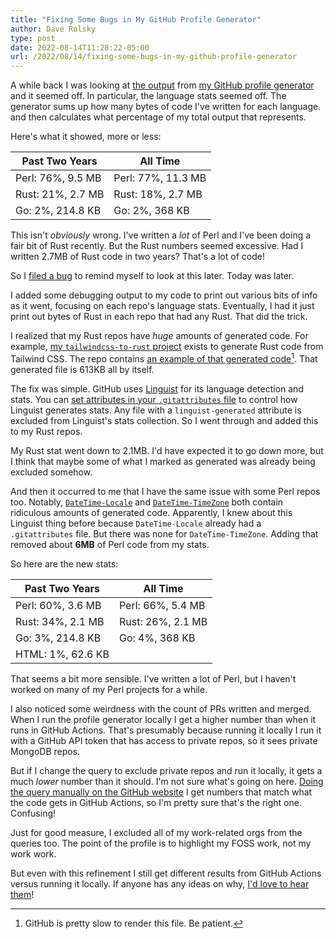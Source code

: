 ```yaml
---
title: "Fixing Some Bugs in My GitHub Profile Generator"
author: Dave Rolsky
type: post
date: 2022-08-14T11:28:22-05:00
url: /2022/08/14/fixing-some-bugs-in-my-github-profile-generator
---
```


A while back I was looking at [the output](https://github.com/autarch) from
[my GitHub profile generator](https://github.com/autarch/autarch) and it
seemed off. In particular, the language stats seemed off. The generator sums
up how many bytes of code I've written for each language. and then calculates
what percentage of my total output that represents.

Here's what it showed, more or less:

| Past Two Years    | All Time           |
| ----------------- | ------------------ |
| Perl: 76%, 9.5 MB | Perl: 77%, 11.3 MB |
| Rust: 21%, 2.7 MB | Rust: 18%, 2.7 MB  |
| Go: 2%, 214.8 KB  | Go: 2%, 368 KB     |

This isn't _obviously_ wrong. I've written a _lot_ of Perl and I've been doing
a fair bit of Rust recently. But the Rust numbers seemed excessive. Had I
written 2.7MB of Rust code in two years? That's a lot of code!

So I [filed a bug](https://github.com/autarch/autarch/issues/1) to remind
myself to look at this later. Today was later.

I added some debugging output to my code to print out various bits of info as
it went, focusing on each repo's language stats. Eventually, I had it just
print out bytes of Rust in each repo that had any Rust. That did the trick.

I realized that my Rust repos have _huge_ amounts of generated code. For
example, [my `tailwindcss-to-rust`
project](https://github.com/houseabsolute/tailwindcss-to-rust) exists to
generate Rust code from Tailwind CSS. The repo contains [an example of that
generated
code](https://github.com/houseabsolute/tailwindcss-to-rust/blob/master/macros/examples/css/generated.rs)[^1]. That
generated file is 613KB all by itself.

The fix was simple. GitHub uses [Linguist](https://github.com/github/linguist)
for its language detection and stats. You can [set attributes in your
`.gitattributes`
file](https://github.com/github/linguist/blob/master/docs/overrides.md) to
control how Linguist generates stats. Any file with a `linguist-generated`
attribute is excluded from Linguist's stats collection. So I went through and
added this to my Rust repos.

My Rust stat went down to 2.1MB. I'd have expected it to go down more, but I
think that maybe some of what I marked as generated was already being
excluded somehow.

And then it occurred to me that I have the same issue with some Perl repos
too. Notably,
[`DateTime-Locale`](https://github.com/houseabsolute/DateTime-Locale) and
[`DateTime-TimeZone`](https://github.com/houseabsolute/DateTime-TimeZone) both
contain ridiculous amounts of generated code. Apparently, I knew about this
Linguist thing before because `DateTime-Locale` already had a `.gitattributes`
file. But there was none for `DateTime-TimeZone`. Adding that removed about
**6MB** of Perl code from my stats.

So here are the new stats:

| Past Two Years    | All Time          |
| ----------------- | ----------------- |
| Perl: 60%, 3.6 MB | Perl: 66%, 5.4 MB |
| Rust: 34%, 2.1 MB | Rust: 26%, 2.1 MB |
| Go: 3%, 214.8 KB  | Go: 4%, 368 KB    |
| HTML: 1%, 62.6 KB |                   |

That seems a bit more sensible. I've written a lot of Perl, but I haven't
worked on many of my Perl projects for a while.

I also noticed some weirdness with the count of PRs written and merged. When I
run the profile generator locally I get a higher number than when it runs in
GitHub Actions. That's presumably because running it locally I run it with a
GitHub API token that has access to private repos, so it sees private MongoDB
repos.

But if I change the query to exclude private repos and run it locally, it gets
a much _lower_ number than it should. I'm not sure what's going on
here. [Doing the query manually on the GitHub
website](https://github.com/pulls?q=author%3Aautarch+is%3Apr+is%3Apublic) I
get numbers that match what the code gets in GitHub Actions, so I'm pretty
sure that's the right one. Confusing!

Just for good measure, I excluded all of my work-related orgs from the queries
too. The point of the profile is to highlight my FOSS work, not my work work.

But even with this refinement I still get different results from GitHub
Actions versus running it locally. If anyone has any ideas on why, [I'd love
to hear them](mailto:autarch@urth.org)!

[^1]: GitHub is pretty slow to render this file. Be patient.
